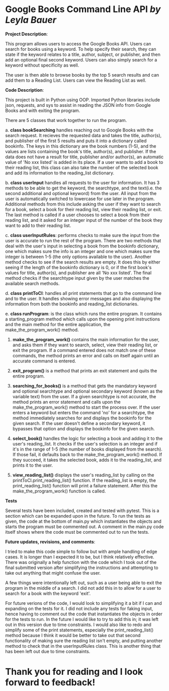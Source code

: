 
# Google Books Command Line API *by Leyla Bauer*

**Project Description**:

This program allows users to access the Google Books API. Users can search for books using a keyword. To help specify their search, they can state if the keyword relates to a title, author, subject, or publisher, and then add an optional final second keyword. Users can also simply search for a keyword without specificity as well.

The user is then able to browse books by the top 5 search results and can add them to a Reading List. Users can view the Reading List as well.

**Code Description**:

This project is built in Python using OOP. Imported Python libraries include json, requests, and sys to assist in reading the JSON info from Google Books and with exiting the program.

There are 5 classes that work together to run the program.

a. **class bookSearching** handles reaching out to Google Books with the search request. It recieves the requested data and takes the title, author(s), and publisher of the first 5 results and puts it into a dictionary called bookinfo. The keys in this dictionary are the book numbers (1-5), and the values are lists containing the book's title, author(s), and publisher. If the data does not have a result for title, publisher and/or author(s), an automatic value of 'No xxx listed' is added in its place. If a user wants to add a book to their reading list, this class can also take the number of the selected book and add its information to the reading_list dictionary.

b. **class userInput** handles all requests to the user for information. It has 3 methods to be able to get the keyword, the searchtype, and the text(i.e. the second additional and optional keyword) from the user. All input from the user is automatically switched to lowercase for use later in the program.
Additional methods from this include asking the user if they want to search for a book, select a book for their reading list, view their reading list, or exit. The last method is called if a user chooses to select a book from their reading list, and it asked for an integer input of the number of the book they want to add to their reading list.

c. **class userInputRules**: performs checks to make sure the input from the user is accurate to run the rest of the program. There are two methods that deal with the user's input in selecting a book from the bookinfo dictionary, one which makes sure the info is an integer and one which makes sure the integer is between 1-5 (the only options available to the user).
Another method checks to see if the search results are empty. It does this by either seeing if the length of the bookinfo dictionary is 0, or if the first book's values for title, author(s), and publisher are all 'No xxx listed'. 
The final method checks if the searchtype input given by the user matches the available search methods.

d. **class printToCl**: handles all print statements that go to the command line and to the user. It handles showing error messages and also displaying the information from both the bookinfo and reading_list dictionaries.

e. **class runProgram**: is the class which runs the entire program. It contains a starting_program method which calls upon the opening print instructions and the main method for the entire application, the make_the_program_work() method.

1. **make_the_program_work()** contains the main information for the user, and asks them if they want to search, select, view their reading list, or exit the program. If a command entered does not match one of these commands, the method prints an error and calls on itself again until an accurate command is entered.

2. **exit_program()** is a method that prints an exit statement and quits the entire program.

3. **searching_for_books()** is a method that gets the mandatory keyword and optional searchtype and optional secondary keyword (known as the variable text) from the user. If a given searchtype is not accurate, the method prints an error statement and calls upon the make_the_program_work() method to start the process over. If the user enters a keyword but enters the command 'no' for a searchtype, the method immediately searches for and displays the bookinfo for the given search. If the user doesn't define a secondary keyword, it bypasses that option and displays the bookinfo for the given search.

4. **select_book()** handles the logic for selecting a book and adding it to the user's reading_list. It checks if the user's selection is an integer and if it's in the range of 1-5 (the number of books displayed from the search). If those fail, it defaults back to the make_the_program_work() method. If they succeed, it takes the selected book, adds it to the reading_list, and prints it to the user.

5. **view_reading_list()** displays the user's reading_list by calling on the printToCl.print_reading_list() function. If the reading_list is empty, the print_reading_list() function will print a failure statement. After this the make_the_program_work() function is called.


**Tests**

Several tests have been included, created and tested with pytest. This is a section which can be expanded upon in the future. To run the tests as given, the code at the bottom of main.py which instantiates the objects and starts the program must be commented out. A comment in the main.py code itself shows where the code must be commented out to run the tests.

**Future updates, revisions, and comments**:

I tried to make this code simple to follow but with ample handling of edge cases. It is longer than I expected it to be, but I think relatively effective. There was originally a help function with the code which I took out of the final submitted version after simplifying the instructions and attempting to take out anything that might confuse the user. 

A few things were intentionally left out, such as a user being able to exit the program in the middle of a search. I did not add this in to allow for a user to search for a book with the keyword 'exit'.

For future verions of the code, I would look to simplifying it a bit if I can and expanding on the tests for it. I did not include any tests for faking input, hence having to comment out the code that instantiates the objects in order for the tests to run. In the future I would like to try to add this in; it was left out in this version due to time constraints. I would also like to redo and simplify some of the print statements, especially the print_reading_list() method because I think it would be better to take out that second functionality of making sure the reading list isn't empty, and putting another method to check that in the userInputRules class. This is another thing that has been left out due to time constraints. 

# Thank you for reading and I look forward to feedback!
